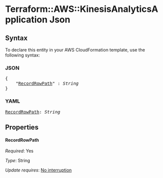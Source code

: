 # Terraform::AWS::KinesisAnalyticsApplication Json

## Syntax

To declare this entity in your AWS CloudFormation template, use the following syntax:

### JSON

<pre>
{
    "<a href="#recordrowpath" title="RecordRowPath">RecordRowPath</a>" : <i>String</i>
}
</pre>

### YAML

<pre>
<a href="#recordrowpath" title="RecordRowPath">RecordRowPath</a>: <i>String</i>
</pre>

## Properties

#### RecordRowPath

_Required_: Yes

_Type_: String

_Update requires_: [No interruption](https://docs.aws.amazon.com/AWSCloudFormation/latest/UserGuide/using-cfn-updating-stacks-update-behaviors.html#update-no-interrupt)

